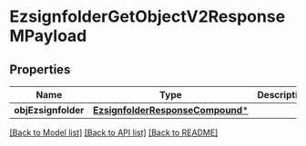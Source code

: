 # EzsignfolderGetObjectV2ResponseMPayload

## Properties
Name | Type | Description | Notes
------------ | ------------- | ------------- | -------------
**objEzsignfolder** | [**EzsignfolderResponseCompound***](EzsignfolderResponseCompound.md) |  | 

[[Back to Model list]](../README.md#documentation-for-models) [[Back to API list]](../README.md#documentation-for-api-endpoints) [[Back to README]](../README.md)


